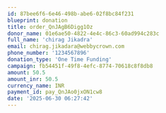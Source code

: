 ```yaml
---
id: 87bee6f6-6e46-498b-abe6-02f8bc84f231
blueprint: donation
title: order_QnJAgB6Digg1Oz
donor_name: 01e6ae50-4822-4e4c-86c3-60ad994c283c
full_name: 'chirag Jikadra'
email: chirag.jikadara@webbycrown.com
phone_number: '1234567896'
donation_type: 'One Time Funding'
campaign: fb54451f-49f8-4efc-8774-70618c8f8db8
amount: 50.5
amount_inr: 50.5
currency_name: INR
payment_id: pay_QnJAo0jxON1cw8
date: '2025-06-30 06:27:42'
---
```

